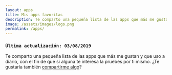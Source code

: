 ```yaml
---
layout: apps
title: Mis apps favoritas
description: Te comparto una pequeña lista de las apps que más me gustan y que uso a diario, con el fin de que si alguna te interesa la pruebes por ti mismo. ¿Te gustaría también compartirme algo?
image: /assets/images/logo.png
permalink: /apps/
---
```


<div class="card last-updated mt-3 text-center">
<div class="card-body">
<h3 class="card-text">
<code>Última actualización: 03/08/2019</code>
</h3>
</div>
</div>

Te comparto una pequeña lista de las apps que más me gustan y que uso a diario, con el fin de que si alguna te interesa la pruebes por ti mismo. ¿Te gustaría también [compartirme algo][1]?

[1]: /contacto/